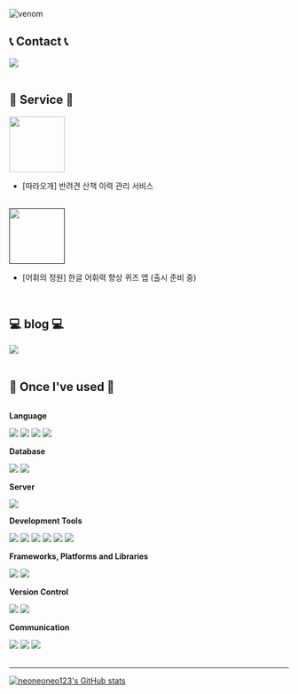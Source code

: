 ![venom](https://capsule-render.vercel.app/api?type=venom&height=200&text=neoneoneo123&fontSize=70&color=0:8871e5,100:6994CDEE&stroke=6994CDEE)
 

## 📞 Contact 📞
<div style="display:flex; flex-direction:row;">
    <a href="mailto:gouxrunner@gmail.com">
        <img src="https://img.shields.io/badge/Gmail-EA4335?style=for-the-badge&logo=Gmail&logoColor=white"> 
    </a>

</div><br>

## 📱 Service 📱
<div style="display:flex; flex-direction:row;">
    <a href="https://play.google.com/store/apps/details?id=com.nbcfinalteam2.ddaraogae&pcampaignid=web_share">
        <img src="https://github.com/user-attachments/assets/0697170a-a222-45c4-96da-c08d5a562505" style="width: 100px; height: auto;">
    </a>
</div>

- [따라오개] 반려견 산책 이력 관리 서비스

</div><br>

<div style="display:flex; flex-direction:row;">
    <a href="">
        <img src="https://github.com/user-attachments/assets/a4740e72-9153-4b49-ba41-311b21cde56c" style="width: 100px; height: auto;">
    </a>
</div>

- [어휘의 정원] 한글 어휘력 향상 퀴즈 앱 (출시 준비 중)

</div><br>

## 💻 blog 💻
<div style="display:flex; flex-direction:row;">
    <a href="https://velog.io/@neoneoneo">
        <img src="https://img.shields.io/badge/Velog-20c997?style=for-the-badge&logo=Vimeo&logoColor=white"> 
    </a>
</div><br>


## 🔨 Once I've used 🔨
<div style="display:flex; flex-direction:column; align-items:flex-start;">
    <!-- Language -->
    <p><strong>Language</strong></p>
    <div>
        <img src="https://img.shields.io/badge/kotlin-%237F52FF.svg?style=for-the-badge&logo=kotlin&logoColor=white">
        <img src="https://img.shields.io/badge/Java-007396?style=for-the-badge&logo=Java&logoColor=white">
        <img src="https://img.shields.io/badge/Dart-0175C2?style=for-the-badge&logo=Dart&logoColor=white">
        <img src="https://img.shields.io/badge/Python-3776AB?style=for-the-badge&logo=python&logoColor=white"> 
    </div>
    <!-- Database -->
    <p><strong>Database</strong></p>
    <div>
        <img src="https://img.shields.io/badge/mysql-4479A1?style=for-the-badge&logo=mysql&logoColor=white"> 
        <img src="https://img.shields.io/badge/firebase-FFCA28?style=for-the-badge&logo=firebase&logoColor=white">
    </div>
    <!-- Server -->
    <p><strong>Server</strong></p>
    <div>
        <img src="https://img.shields.io/badge/Amazon AWS-232F3E?style=for-the-badge&logo=amazon web services&logoColor=white"> 
    </div>
    <!-- Development Tools -->
    <p><strong>Development Tools</strong></p>
    <div>
        <img src="https://img.shields.io/badge/Android Studio-3DDC84?style=flat-square&logo=android studio&logoColor=white">
        <img src="https://img.shields.io/badge/IntelliJ IDEA-000000?style=flat-square&logo=intellij-idea&logoColor=white">
        <img src="https://img.shields.io/badge/Visual Studio Code-007ACC?style=flat-square&logo=visual-studio-code&logoColor=white">
        <img src="https://img.shields.io/badge/Visual Studio-5C2D91?style=flat-square&logo=visual-studio&logoColor=white">
        <img src="https://img.shields.io/badge/Eclipse IDE-2C2255?style=flat-square&logo=eclipse-ide&logoColor=white">
        <img src="https://img.shields.io/badge/Anaconda-44A833?style=flat-square&logo=anaconda&logoColor=white">
    </div>
    <!-- Frameworks, Platforms and Libraries -->
    <p><strong>Frameworks, Platforms and Libraries</strong></p>
    <div>
        <img src="https://img.shields.io/badge/spring-%236DB33F.svg?style=for-the-badge&logo=spring&logoColor=white">
        <img src="https://img.shields.io/badge/opencv-%23white.svg?style=for-the-badge&logo=opencv&logoColor=white">
    </div>
    <!-- Version Control -->
    <p><strong>Version Control</strong></p>
    <div>
        <img src="https://img.shields.io/badge/Git-F05032?style=flat-square&logo=git&logoColor=white">
        <img src="https://img.shields.io/badge/GitHub-181717?style=flat-square&logo=github&logoColor=white">
    </div>
    <!-- Communication -->
    <p><strong>Communication</strong></p>
    <div>
        <img src="https://img.shields.io/badge/Jira-0052CC?style=flat-square&logo=Jira&logoColor=white">
        <img src="https://img.shields.io/badge/Slack-4A154B?style=flat-square&logo=Slack&logoColor=white">
        <img src="https://img.shields.io/badge/Figma-F24E1E?style=flat-square&logo=Figma&logoColor=white">
    </div>
</div><br>


-------
[![neoneoneo123's GitHub stats](https://github-readme-stats.vercel.app/api?username=neoneoneo123&include_all_commits=true&show_icons=true&theme=tokyonight)](https://github.com/neoneoeno123/github-readme-stats)
